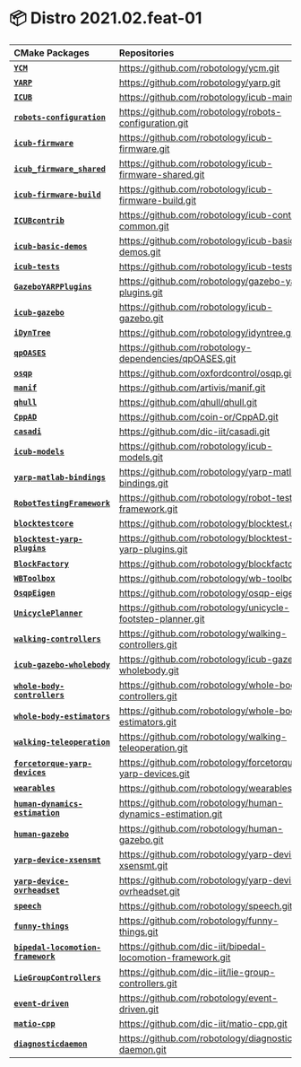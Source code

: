 📦 Distro 2021.02.feat-01
===

| CMake Packages | Repositories | Versions |
| :--- | :--- | :--- |
| [**`YCM`**](https://github.com/robotology/ycm.git) | https://github.com/robotology/ycm.git | `v0.12.1` |
| [**`YARP`**](https://github.com/robotology/yarp.git) | https://github.com/robotology/yarp.git | `v3.4.3` |
| [**`ICUB`**](https://github.com/robotology/icub-main.git) | https://github.com/robotology/icub-main.git | `v1.19.2` |
| [**`robots-configuration`**](https://github.com/robotology/robots-configuration.git) | https://github.com/robotology/robots-configuration.git | `v1.19.1` |
| [**`icub-firmware`**](https://github.com/robotology/icub-firmware.git) | https://github.com/robotology/icub-firmware.git | `v1.19.0` |
| [**`icub_firmware_shared`**](https://github.com/robotology/icub-firmware-shared.git) | https://github.com/robotology/icub-firmware-shared.git | `v1.19.0` |
| [**`icub-firmware-build`**](https://github.com/robotology/icub-firmware-build.git) | https://github.com/robotology/icub-firmware-build.git | `v1.19.0` |
| [**`ICUBcontrib`**](https://github.com/robotology/icub-contrib-common.git) | https://github.com/robotology/icub-contrib-common.git | `v1.19.0` |
| [**`icub-basic-demos`**](https://github.com/robotology/icub-basic-demos.git) | https://github.com/robotology/icub-basic-demos.git | `v1.19.0` |
| [**`icub-tests`**](https://github.com/robotology/icub-tests.git) | https://github.com/robotology/icub-tests.git | `v1.19.0` |
| [**`GazeboYARPPlugins`**](https://github.com/robotology/gazebo-yarp-plugins.git) | https://github.com/robotology/gazebo-yarp-plugins.git | `v3.6.0` |
| [**`icub-gazebo`**](https://github.com/robotology/icub-gazebo.git) | https://github.com/robotology/icub-gazebo.git | `v1.19.0` |
| [**`iDynTree`**](https://github.com/robotology/idyntree.git) | https://github.com/robotology/idyntree.git | `v3.0.1` |
| [**`qpOASES`**](https://github.com/robotology-dependencies/qpOASES.git) | https://github.com/robotology-dependencies/qpOASES.git | `v3.2.0.1` |
| [**`osqp`**](https://github.com/oxfordcontrol/osqp.git) | https://github.com/oxfordcontrol/osqp.git | `v0.6.2` |
| [**`manif`**](https://github.com/artivis/manif.git) | https://github.com/artivis/manif.git | `0.0.3` |
| [**`qhull`**](https://github.com/qhull/qhull.git) | https://github.com/qhull/qhull.git | `v8.0.2` |
| [**`CppAD`**](https://github.com/coin-or/CppAD.git) | https://github.com/coin-or/CppAD.git | `20210000.4` |
| [**`casadi`**](https://github.com/dic-iit/casadi.git) | https://github.com/dic-iit/casadi.git | `3.5.5.2` |
| [**`icub-models`**](https://github.com/robotology/icub-models.git) | https://github.com/robotology/icub-models.git | `v1.19.0` |
| [**`yarp-matlab-bindings`**](https://github.com/robotology/yarp-matlab-bindings.git) | https://github.com/robotology/yarp-matlab-bindings.git | `v3.4.2` |
| [**`RobotTestingFramework`**](https://github.com/robotology/robot-testing-framework.git) | https://github.com/robotology/robot-testing-framework.git | `v2.0.1` |
| [**`blocktestcore`**](https://github.com/robotology/blocktest.git) | https://github.com/robotology/blocktest.git | `v2.3.1` |
| [**`blocktest-yarp-plugins`**](https://github.com/robotology/blocktest-yarp-plugins.git) | https://github.com/robotology/blocktest-yarp-plugins.git | `v1.1.1` |
| [**`BlockFactory`**](https://github.com/robotology/blockfactory.git) | https://github.com/robotology/blockfactory.git | `v0.8.2` |
| [**`WBToolbox`**](https://github.com/robotology/wb-toolbox.git) | https://github.com/robotology/wb-toolbox.git | `v5.3` |
| [**`OsqpEigen`**](https://github.com/robotology/osqp-eigen.git) | https://github.com/robotology/osqp-eigen.git | `v0.6.3` |
| [**`UnicyclePlanner`**](https://github.com/robotology/unicycle-footstep-planner.git) | https://github.com/robotology/unicycle-footstep-planner.git | `v0.3.0` |
| [**`walking-controllers`**](https://github.com/robotology/walking-controllers.git) | https://github.com/robotology/walking-controllers.git | `v0.4.1` |
| [**`icub-gazebo-wholebody`**](https://github.com/robotology/icub-gazebo-wholebody.git) | https://github.com/robotology/icub-gazebo-wholebody.git | `v0.1.0` |
| [**`whole-body-controllers`**](https://github.com/robotology/whole-body-controllers.git) | https://github.com/robotology/whole-body-controllers.git | `v2.5` |
| [**`whole-body-estimators`**](https://github.com/robotology/whole-body-estimators.git) | https://github.com/robotology/whole-body-estimators.git | `v0.4.0` |
| [**`walking-teleoperation`**](https://github.com/robotology/walking-teleoperation.git) | https://github.com/robotology/walking-teleoperation.git | `v1.1.0` |
| [**`forcetorque-yarp-devices`**](https://github.com/robotology/forcetorque-yarp-devices.git) | https://github.com/robotology/forcetorque-yarp-devices.git | `v0.2.0` |
| [**`wearables`**](https://github.com/robotology/wearables.git) | https://github.com/robotology/wearables.git | `v1.2.0` |
| [**`human-dynamics-estimation`**](https://github.com/robotology/human-dynamics-estimation.git) | https://github.com/robotology/human-dynamics-estimation.git | `v2.2.0` |
| [**`human-gazebo`**](https://github.com/robotology/human-gazebo.git) | https://github.com/robotology/human-gazebo.git | `v1.0` |
| [**`yarp-device-xsensmt`**](https://github.com/robotology/yarp-device-xsensmt.git) | https://github.com/robotology/yarp-device-xsensmt.git | `v0.1.1` |
| [**`yarp-device-ovrheadset`**](https://github.com/robotology/yarp-device-ovrheadset.git) | https://github.com/robotology/yarp-device-ovrheadset.git | `v1.0.0` |
| [**`speech`**](https://github.com/robotology/speech.git) | https://github.com/robotology/speech.git | `v1.0.0` |
| [**`funny-things`**](https://github.com/robotology/funny-things.git) | https://github.com/robotology/funny-things.git | `v1.0.0` |
| [**`bipedal-locomotion-framework`**](https://github.com/dic-iit/bipedal-locomotion-framework.git) | https://github.com/dic-iit/bipedal-locomotion-framework.git | `v0.1.0` |
| [**`LieGroupControllers`**](https://github.com/dic-iit/lie-group-controllers.git) | https://github.com/dic-iit/lie-group-controllers.git | `v0.0.1` |
| [**`event-driven`**](https://github.com/robotology/event-driven.git) | https://github.com/robotology/event-driven.git | `v1.5` |
| [**`matio-cpp`**](https://github.com/dic-iit/matio-cpp.git) | https://github.com/dic-iit/matio-cpp.git | `v0.1.1` |
| [**`diagnosticdaemon`**](https://github.com/robotology/diagnostic-daemon.git) | https://github.com/robotology/diagnostic-daemon.git | `v1.0.0` |

